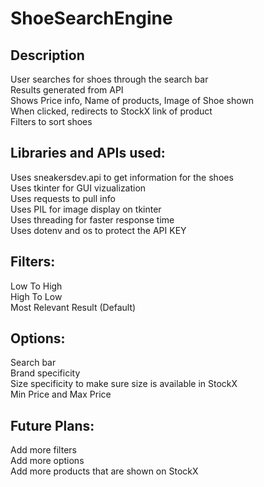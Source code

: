# ShoeSearchEngine
## Description
User searches for shoes through the search bar  
Results generated from API  
Shows Price info, Name of products, Image of Shoe shown  
When clicked, redirects to StockX link of product  
Filters to sort shoes  

## Libraries and APIs used:
Uses sneakersdev.api to get information for the shoes  
Uses tkinter for GUI vizualization  
Uses requests to pull info  
Uses PIL for image display on tkinter  
Uses threading for faster response time  
Uses dotenv and os to protect the API KEY  

## Filters:  
Low To High  
High To Low  
Most Relevant Result (Default)  

## Options:  
Search bar  
Brand specificity  
Size specificity to make sure size is available in StockX  
Min Price and Max Price  

## Future Plans:  
Add more filters  
Add more options  
Add more products that are shown on StockX  
